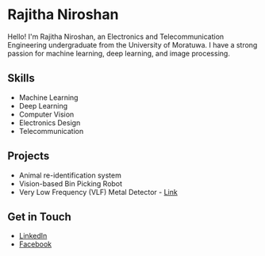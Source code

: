 # Rajitha Niroshan

Hello! I'm Rajitha Niroshan, an Electronics and Telecommunication Engineering undergraduate from the University of Moratuwa. I have a strong passion for machine learning, deep learning, and image processing.

## Skills
- Machine Learning
- Deep Learning
- Computer Vision
- Electronics Design
- Telecommunication

## Projects
- Animal re-identification system
- Vision-based Bin Picking Robot
- Very Low Frequency (VLF) Metal Detector - [Link](https://github.com/niroshan21/Metal-Detector)

## Get in Touch
- [LinkedIn](www.linkedin.com/in/nirorajitha)
- [Facebook](https://www.facebook.com/profile.php?id=100008446302319&mibextid=LQQJ4d)
